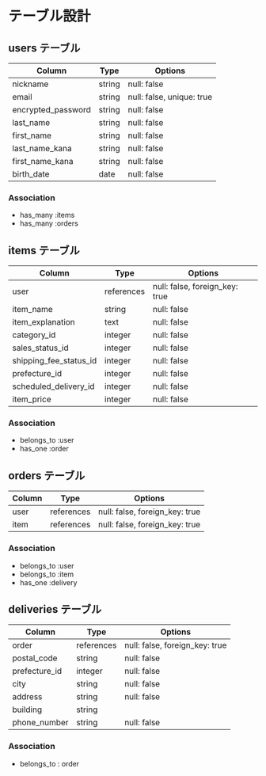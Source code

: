 # テーブル設計

## users テーブル

| Column             | Type   | Options                   |
| ------------------ | ------ | ------------------------- |
| nickname           | string | null: false               |
| email              | string | null: false, unique: true |
| encrypted_password | string | null: false               |
| last_name          | string | null: false               |
| first_name         | string | null: false               |
| last_name_kana     | string | null: false               |
| first_name_kana    | string | null: false               |
| birth_date         | date   | null: false               |

### Association

- has_many :items
- has_many :orders

## items テーブル

| Column                   | Type       | Options                        |
| ------------------------ | ---------- | ------------------------------ |
| user                     | references | null: false, foreign_key: true |
| item_name                | string     | null: false                    |
| item_explanation         | text       | null: false                    |
| category_id              | integer    | null: false                    |
| sales_status_id          | integer    | null: false                    |
| shipping_fee_status_id   | integer    | null: false                    |
| prefecture_id            | integer    | null: false                    |
| scheduled_delivery_id    | integer    | null: false                    |
| item_price               | integer    | null: false                    |

### Association

- belongs_to :user
- has_one :order

## orders テーブル

| Column             | Type       | Options                        |
| ------------------ | ---------- | ------------------------------ |
| user               | references | null: false, foreign_key: true |
| item               | references | null: false, foreign_key: true |

### Association

- belongs_to :user
- belongs_to :item
- has_one :delivery

## deliveries テーブル

| Column             | Type       | Options                        |
| ------------------ | ---------- | ------------------------------ |
| order              | references | null: false, foreign_key: true |
| postal_code        | string     | null: false                    |
| prefecture_id      | integer    | null: false                    |
| city               | string     | null: false                    |
| address            | string     | null: false                    |
| building           | string     |                                |
| phone_number       | string     | null: false                    |

### Association

- belongs_to : order
